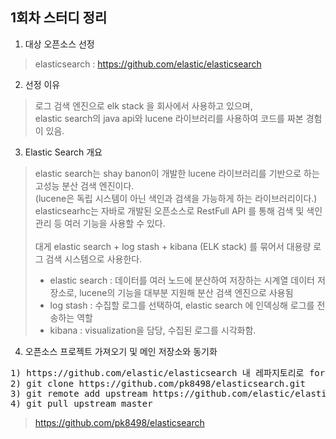 1회차 스터디 정리
--------------

1. 대상 오픈소스 선정
> elasticsearch : https://github.com/elastic/elasticsearch


2. 선정 이유

> 로그 검색 엔진으로 elk stack 을 회사에서 사용하고 있으며,<br/>
elastic search의 java api와 lucene 라이브러리를 사용하여 코드를 짜본 경험이 있음.

3. Elastic Search 개요
> elastic search는 shay banon이 개발한 lucene 라이브러리를 기반으로 하는 고성능 분산 검색 엔진이다.<br />
(lucene은 독립 시스템이 아닌 색인과 검색을 가능하게 하는 라이브러리이다.) <br />
elasticsearhc는 자바로 개발된 오픈소스로 RestFull API 를 통해 검색 및 색인 관리 등 여러 기능을 사용할 수 있다. <br /> <br />
대게 elastic search + log stash + kibana (ELK stack) 를 묶어서 대용량 로그 검색 시스템으로 사용한다. <br />
> * elastic search : 데이터를 여러 노드에 분산하여 저장하는 시계열 데이터 저장소로, lucene의 기능을 대부분 지원해 분산 검색 엔진으로 사용됨 <br />
> * log stash : 수집할 로그를 선택하여, elastic search 에 인덱싱해 로그를 전송하는 역할 <br />
> * kibana : visualization을 담당, 수집된 로그를 시각화함.<br />

4. 오픈소스 프로젝트 가져오기 및 메인 저장소와 동기화
<pre>
1) https://github.com/elastic/elasticsearch 내 레파지토리로 fork 함
2) git clone https://github.com/pk8498/elasticsearch.git
3) git remote add upstream https://github.com/elastic/elasticsearch
4) git pull upstream master
</pre>
> https://github.com/pk8498/elasticsearch
